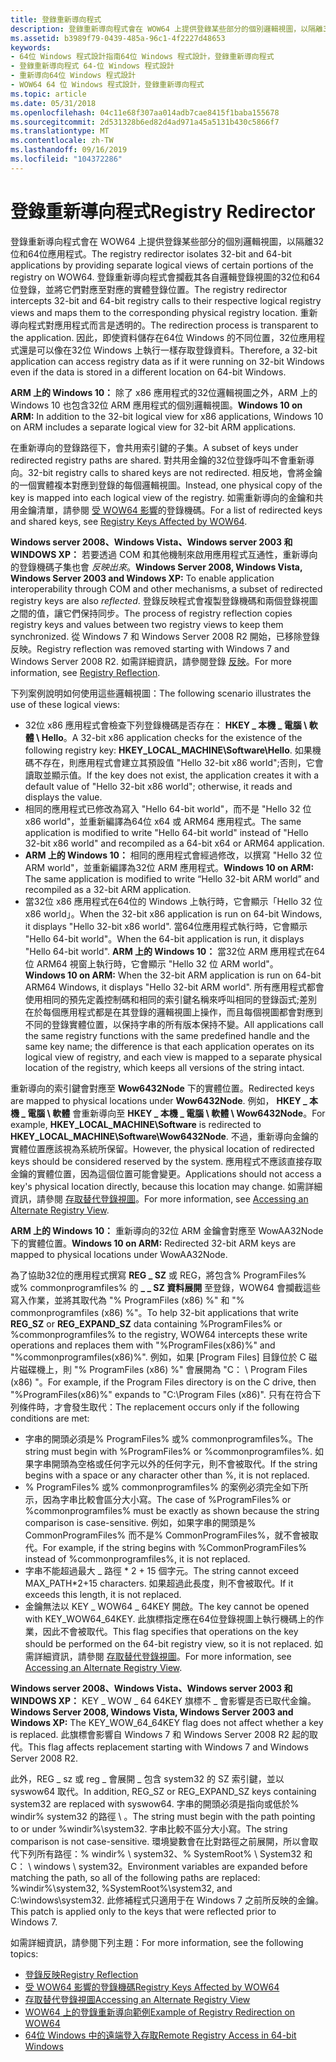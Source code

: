 ```yaml
---
title: 登錄重新導向程式
description: 登錄重新導向程式會在 WOW64 上提供登錄某些部分的個別邏輯視圖，以隔離32位和64位應用程式。
ms.assetid: b3989f79-0439-485a-96c1-4f2227d48653
keywords:
- 64位 Windows 程式設計指南64位 Windows 程式設計，登錄重新導向程式
- 登錄重新導向程式 64-位 Windows 程式設計
- 重新導向64位 Windows 程式設計
- WOW64 64 位 Windows 程式設計，登錄重新導向程式
ms.topic: article
ms.date: 05/31/2018
ms.openlocfilehash: 04c11e68f307aa014adb7cae8415f1baba155678
ms.sourcegitcommit: 2d531328b6ed82d4ad971a45a5131b430c5866f7
ms.translationtype: MT
ms.contentlocale: zh-TW
ms.lasthandoff: 09/16/2019
ms.locfileid: "104372286"
---
```

# <a name="registry-redirector"></a><span data-ttu-id="ae62d-107">登錄重新導向程式</span><span class="sxs-lookup"><span data-stu-id="ae62d-107">Registry Redirector</span></span>

<span data-ttu-id="ae62d-108">登錄重新導向程式會在 WOW64 上提供登錄某些部分的個別邏輯視圖，以隔離32位和64位應用程式。</span><span class="sxs-lookup"><span data-stu-id="ae62d-108">The registry redirector isolates 32-bit and 64-bit applications by providing separate logical views of certain portions of the registry on WOW64.</span></span> <span data-ttu-id="ae62d-109">登錄重新導向程式會攔截其各自邏輯登錄視圖的32位和64位登錄，並將它們對應至對應的實體登錄位置。</span><span class="sxs-lookup"><span data-stu-id="ae62d-109">The registry redirector intercepts 32-bit and 64-bit registry calls to their respective logical registry views and maps them to the corresponding physical registry location.</span></span> <span data-ttu-id="ae62d-110">重新導向程式對應用程式而言是透明的。</span><span class="sxs-lookup"><span data-stu-id="ae62d-110">The redirection process is transparent to the application.</span></span> <span data-ttu-id="ae62d-111">因此，即使資料儲存在64位 Windows 的不同位置，32位應用程式還是可以像在32位 Windows 上執行一樣存取登錄資料。</span><span class="sxs-lookup"><span data-stu-id="ae62d-111">Therefore, a 32-bit application can access registry data as if it were running on 32-bit Windows even if the data is stored in a different location on 64-bit Windows.</span></span>

<span data-ttu-id="ae62d-112">**ARM 上的 Windows 10：** 除了 x86 應用程式的32位邏輯視圖之外，ARM 上的 Windows 10 也包含32位 ARM 應用程式的個別邏輯視圖。</span><span class="sxs-lookup"><span data-stu-id="ae62d-112">**Windows 10 on ARM:** In addition to the 32-bit logical view for x86 applications, Windows 10 on ARM includes a separate logical view for 32-bit ARM applications.</span></span>

<span data-ttu-id="ae62d-113">在重新導向的登錄路徑下，會共用索引鍵的子集。</span><span class="sxs-lookup"><span data-stu-id="ae62d-113">A subset of keys under redirected registry paths are shared.</span></span> <span data-ttu-id="ae62d-114">對共用金鑰的32位登錄呼叫不會重新導向。</span><span class="sxs-lookup"><span data-stu-id="ae62d-114">32-bit registry calls to shared keys are not redirected.</span></span> <span data-ttu-id="ae62d-115">相反地，會將金鑰的一個實體複本對應到登錄的每個邏輯視圖。</span><span class="sxs-lookup"><span data-stu-id="ae62d-115">Instead, one physical copy of the key is mapped into each logical view of the registry.</span></span> <span data-ttu-id="ae62d-116">如需重新導向的金鑰和共用金鑰清單，請參閱 [受 WOW64 影響](shared-registry-keys.md)的登錄機碼。</span><span class="sxs-lookup"><span data-stu-id="ae62d-116">For a list of redirected keys and shared keys, see [Registry Keys Affected by WOW64](shared-registry-keys.md).</span></span>

<span data-ttu-id="ae62d-117">**Windows server 2008、Windows Vista、Windows server 2003 和 WINDOWS XP：** 若要透過 COM 和其他機制來啟用應用程式互通性，重新導向的登錄機碼子集也會 *反映出來*。</span><span class="sxs-lookup"><span data-stu-id="ae62d-117">**Windows Server 2008, Windows Vista, Windows Server 2003 and Windows XP:** To enable application interoperability through COM and other mechanisms, a subset of redirected registry keys are also *reflected*.</span></span> <span data-ttu-id="ae62d-118">登錄反映程式會複製登錄機碼和兩個登錄視圖之間的值，讓它們保持同步。</span><span class="sxs-lookup"><span data-stu-id="ae62d-118">The process of registry reflection copies registry keys and values between two registry views to keep them synchronized.</span></span> <span data-ttu-id="ae62d-119">從 Windows 7 和 Windows Server 2008 R2 開始，已移除登錄反映。</span><span class="sxs-lookup"><span data-stu-id="ae62d-119">Registry reflection was removed starting with Windows 7 and Windows Server 2008 R2.</span></span> <span data-ttu-id="ae62d-120">如需詳細資訊，請參閱登錄 [反映](registry-reflection.md)。</span><span class="sxs-lookup"><span data-stu-id="ae62d-120">For more information, see [Registry Reflection](registry-reflection.md).</span></span>

<span data-ttu-id="ae62d-121">下列案例說明如何使用這些邏輯視圖：</span><span class="sxs-lookup"><span data-stu-id="ae62d-121">The following scenario illustrates the use of these logical views:</span></span>

-   <span data-ttu-id="ae62d-122">32位 x86 應用程式會檢查下列登錄機碼是否存在： **HKEY \_ 本機 \_ 電腦 \\ 軟體 \\ Hello**。</span><span class="sxs-lookup"><span data-stu-id="ae62d-122">A 32-bit x86 application checks for the existence of the following registry key: **HKEY\_LOCAL\_MACHINE\\Software\\Hello**.</span></span> <span data-ttu-id="ae62d-123">如果機碼不存在，則應用程式會建立其預設值 "Hello 32-bit x86 world";否則，它會讀取並顯示值。</span><span class="sxs-lookup"><span data-stu-id="ae62d-123">If the key does not exist, the application creates it with a default value of "Hello 32-bit x86 world"; otherwise, it reads and displays the value.</span></span>
-   <span data-ttu-id="ae62d-124">相同的應用程式已修改為寫入 "Hello 64-bit world"，而不是 "Hello 32 位 x86 world"，並重新編譯為64位 x64 或 ARM64 應用程式。</span><span class="sxs-lookup"><span data-stu-id="ae62d-124">The same application is modified to write "Hello 64-bit world" instead of "Hello 32-bit x86 world" and recompiled as a 64-bit x64 or ARM64 application.</span></span>
-   <span data-ttu-id="ae62d-125">**ARM 上的 Windows 10：** 相同的應用程式會經過修改，以撰寫 "Hello 32 位 ARM world"，並重新編譯為32位 ARM 應用程式。</span><span class="sxs-lookup"><span data-stu-id="ae62d-125">**Windows 10 on ARM:** The same application is modified to write “Hello 32-bit ARM world” and recompiled as a 32-bit ARM application.</span></span>
-   <span data-ttu-id="ae62d-126">當32位 x86 應用程式在64位的 Windows 上執行時，它會顯示「Hello 32 位 x86 world」。</span><span class="sxs-lookup"><span data-stu-id="ae62d-126">When the 32-bit x86 application is run on 64-bit Windows, it displays "Hello 32-bit x86 world".</span></span> <span data-ttu-id="ae62d-127">當64位應用程式執行時，它會顯示 "Hello 64-bit world"。</span><span class="sxs-lookup"><span data-stu-id="ae62d-127">When the 64-bit application is run, it displays "Hello 64-bit world".</span></span> <span data-ttu-id="ae62d-128">**ARM 上的 Windows 10：** 當32位 ARM 應用程式在64位 ARM64 視窗上執行時，它會顯示 "Hello 32 位 ARM world"。</span><span class="sxs-lookup"><span data-stu-id="ae62d-128">**Windows 10 on ARM:** When the 32-bit ARM application is run on 64-bit ARM64 Windows, it displays "Hello 32-bit ARM world".</span></span> <span data-ttu-id="ae62d-129">所有應用程式都會使用相同的預先定義控制碼和相同的索引鍵名稱來呼叫相同的登錄函式;差別在於每個應用程式都是在其登錄的邏輯視圖上操作，而且每個視圖都會對應到不同的登錄實體位置，以保持字串的所有版本保持不變。</span><span class="sxs-lookup"><span data-stu-id="ae62d-129">All applications call the same registry functions with the same predefined handle and the same key name; the difference is that each application operates on its logical view of registry, and each view is mapped to a separate physical location of the registry, which keeps all versions of the string intact.</span></span>

<span data-ttu-id="ae62d-130">重新導向的索引鍵會對應至 **Wow6432Node** 下的實體位置。</span><span class="sxs-lookup"><span data-stu-id="ae62d-130">Redirected keys are mapped to physical locations under **Wow6432Node**.</span></span> <span data-ttu-id="ae62d-131">例如， **HKEY \_ 本機 \_ 電腦 \\ 軟體** 會重新導向至 **HKEY \_ 本機 \_ 電腦 \\ 軟體 \\ Wow6432Node**。</span><span class="sxs-lookup"><span data-stu-id="ae62d-131">For example, **HKEY\_LOCAL\_MACHINE\\Software** is redirected to **HKEY\_LOCAL\_MACHINE\\Software\\Wow6432Node**.</span></span> <span data-ttu-id="ae62d-132">不過，重新導向金鑰的實體位置應該視為系統所保留。</span><span class="sxs-lookup"><span data-stu-id="ae62d-132">However, the physical location of redirected keys should be considered reserved by the system.</span></span> <span data-ttu-id="ae62d-133">應用程式不應該直接存取金鑰的實體位置，因為這個位置可能會變更。</span><span class="sxs-lookup"><span data-stu-id="ae62d-133">Applications should not access a key's physical location directly, because this location may change.</span></span> <span data-ttu-id="ae62d-134">如需詳細資訊，請參閱 [存取替代登錄視圖](accessing-an-alternate-registry-view.md)。</span><span class="sxs-lookup"><span data-stu-id="ae62d-134">For more information, see [Accessing an Alternate Registry View](accessing-an-alternate-registry-view.md).</span></span>

<span data-ttu-id="ae62d-135">**ARM 上的 Windows 10：** 重新導向的32位 ARM 金鑰會對應至 WowAA32Node 下的實體位置。</span><span class="sxs-lookup"><span data-stu-id="ae62d-135">**Windows 10 on ARM:** Redirected 32-bit ARM keys are mapped to physical locations under WowAA32Node.</span></span>

<span data-ttu-id="ae62d-136">為了協助32位的應用程式撰寫 **REG \_ SZ** 或 REG，將包含% ProgramFiles% 或% commonprogramfiles% 的 **\_ \_ SZ 資料展開** 至登錄，WOW64 會攔截這些寫入作業，並將其取代為 "% ProgramFiles (x86) %" 和 "% commonprogramfiles (x86) %"。</span><span class="sxs-lookup"><span data-stu-id="ae62d-136">To help 32-bit applications that write **REG\_SZ** or **REG\_EXPAND\_SZ** data containing %ProgramFiles% or %commonprogramfiles% to the registry, WOW64 intercepts these write operations and replaces them with "%ProgramFiles(x86)%" and "%commonprogramfiles(x86)%".</span></span> <span data-ttu-id="ae62d-137">例如，如果 [Program Files] 目錄位於 C 磁片磁碟機上，則 "% ProgramFiles (x86) %" 會展開為 "C： \\ Program Files (x86) "。</span><span class="sxs-lookup"><span data-stu-id="ae62d-137">For example, if the Program Files directory is on the C drive, then "%ProgramFiles(x86)%" expands to "C:\\Program Files (x86)".</span></span> <span data-ttu-id="ae62d-138">只有在符合下列條件時，才會發生取代：</span><span class="sxs-lookup"><span data-stu-id="ae62d-138">The replacement occurs only if the following conditions are met:</span></span>

-   <span data-ttu-id="ae62d-139">字串的開頭必須是% ProgramFiles% 或% commonprogramfiles%。</span><span class="sxs-lookup"><span data-stu-id="ae62d-139">The string must begin with %ProgramFiles% or %commonprogramfiles%.</span></span> <span data-ttu-id="ae62d-140">如果字串開頭為空格或任何字元以外的任何字元，則不會被取代。</span><span class="sxs-lookup"><span data-stu-id="ae62d-140">If the string begins with a space or any character other than %, it is not replaced.</span></span>
-   <span data-ttu-id="ae62d-141">% ProgramFiles% 或% commonprogramfiles% 的案例必須完全如下所示，因為字串比較會區分大小寫。</span><span class="sxs-lookup"><span data-stu-id="ae62d-141">The case of %ProgramFiles% or %commonprogramfiles% must be exactly as shown because the string comparison is case-sensitive.</span></span> <span data-ttu-id="ae62d-142">例如，如果字串的開頭是% CommonProgramFiles% 而不是% CommonProgramFiles%，就不會被取代。</span><span class="sxs-lookup"><span data-stu-id="ae62d-142">For example, if the string begins with %CommonProgramFiles% instead of %commonprogramfiles%, it is not replaced.</span></span>
-   <span data-ttu-id="ae62d-143">字串不能超過最大 \_ 路徑 \* 2 + 15 個字元。</span><span class="sxs-lookup"><span data-stu-id="ae62d-143">The string cannot exceed MAX\_PATH\*2+15 characters.</span></span> <span data-ttu-id="ae62d-144">如果超過此長度，則不會被取代。</span><span class="sxs-lookup"><span data-stu-id="ae62d-144">If it exceeds this length, it is not replaced.</span></span>
-   <span data-ttu-id="ae62d-145">金鑰無法以 KEY \_ WOW64 \_ 64KEY 開啟。</span><span class="sxs-lookup"><span data-stu-id="ae62d-145">The key cannot be opened with KEY\_WOW64\_64KEY.</span></span> <span data-ttu-id="ae62d-146">此旗標指定應在64位登錄視圖上執行機碼上的作業，因此不會被取代。</span><span class="sxs-lookup"><span data-stu-id="ae62d-146">This flag specifies that operations on the key should be performed on the 64-bit registry view, so it is not replaced.</span></span> <span data-ttu-id="ae62d-147">如需詳細資訊，請參閱 [存取替代登錄視圖](accessing-an-alternate-registry-view.md)。</span><span class="sxs-lookup"><span data-stu-id="ae62d-147">For more information, see [Accessing an Alternate Registry View](accessing-an-alternate-registry-view.md).</span></span>

<span data-ttu-id="ae62d-148">**Windows server 2008、Windows Vista、Windows server 2003 和 WINDOWS XP：** KEY \_ WOW \_ 64 64KEY 旗標不 \_ 會影響是否已取代金鑰。</span><span class="sxs-lookup"><span data-stu-id="ae62d-148">**Windows Server 2008, Windows Vista, Windows Server 2003 and Windows XP:** The KEY\_WOW\_64\_64KEY flag does not affect whether a key is replaced.</span></span> <span data-ttu-id="ae62d-149">此旗標會影響自 Windows 7 和 Windows Server 2008 R2 起的取代。</span><span class="sxs-lookup"><span data-stu-id="ae62d-149">This flag affects replacement starting with Windows 7 and Windows Server 2008 R2.</span></span>

<span data-ttu-id="ae62d-150">此外，REG \_ sz 或 reg \_ 會展開 \_ 包含 system32 的 SZ 索引鍵，並以 syswow64 取代。</span><span class="sxs-lookup"><span data-stu-id="ae62d-150">In addition, REG\_SZ or REG\_EXPAND\_SZ keys containing system32 are replaced with syswow64.</span></span> <span data-ttu-id="ae62d-151">字串的開頭必須是指向或低於% windir% system32 的路徑 \\ 。</span><span class="sxs-lookup"><span data-stu-id="ae62d-151">The string must begin with the path pointing to or under %windir%\\system32.</span></span> <span data-ttu-id="ae62d-152">字串比較不區分大小寫。</span><span class="sxs-lookup"><span data-stu-id="ae62d-152">The string comparison is not case-sensitive.</span></span> <span data-ttu-id="ae62d-153">環境變數會在比對路徑之前展開，所以會取代下列所有路徑：% windir% \\ system32、% SystemRoot% \\ System32 和 C： \\ windows \\ system32。</span><span class="sxs-lookup"><span data-stu-id="ae62d-153">Environment variables are expanded before matching the path, so all of the following paths are replaced: %windir%\\system32, %SystemRoot%\\system32, and C:\\windows\\system32.</span></span> <span data-ttu-id="ae62d-154">此修補程式只適用于在 Windows 7 之前所反映的金鑰。</span><span class="sxs-lookup"><span data-stu-id="ae62d-154">This patch is applied only to the keys that were reflected prior to Windows 7.</span></span>

<span data-ttu-id="ae62d-155">如需詳細資訊，請參閱下列主題：</span><span class="sxs-lookup"><span data-stu-id="ae62d-155">For more information, see the following topics:</span></span>

-   [<span data-ttu-id="ae62d-156">登錄反映</span><span class="sxs-lookup"><span data-stu-id="ae62d-156">Registry Reflection</span></span>](registry-reflection.md)
-   [<span data-ttu-id="ae62d-157">受 WOW64 影響的登錄機碼</span><span class="sxs-lookup"><span data-stu-id="ae62d-157">Registry Keys Affected by WOW64</span></span>](shared-registry-keys.md)
-   [<span data-ttu-id="ae62d-158">存取替代登錄視圖</span><span class="sxs-lookup"><span data-stu-id="ae62d-158">Accessing an Alternate Registry View</span></span>](accessing-an-alternate-registry-view.md)
-   [<span data-ttu-id="ae62d-159">WOW64 上的登錄重新導向範例</span><span class="sxs-lookup"><span data-stu-id="ae62d-159">Example of Registry Redirection on WOW64</span></span>](example-of-registry-reflection-and-redirection-on-wow64.md)
-   [<span data-ttu-id="ae62d-160">64位 Windows 中的遠端登入存取</span><span class="sxs-lookup"><span data-stu-id="ae62d-160">Remote Registry Access in 64-bit Windows</span></span>](remote-registry-access-in-64-bit-windows.md)

 

 




